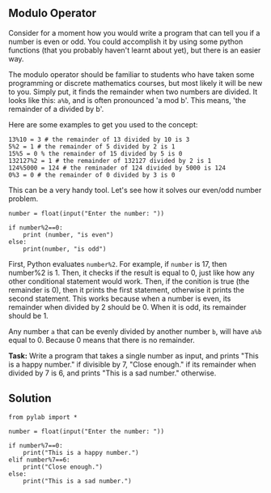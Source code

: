 ## Modulo Operator

Consider for a moment how you would write a program that can tell you if a number is even or odd. You could accomplish it by using some python functions (that you probably haven't learnt about yet), but there is an easier way.

The modulo operator should be familiar to students who have taken some programming or discrete mathematics courses, but most likely it will be new to you. Simply put, it finds the remainder when two numbers are divided. It looks like this: `a%b`, and is often pronounced 'a mod b'. This means, 'the remainder of a divided by b'.

Here are some examples to get you used to the concept:

````
13%10 = 3 # the remainder of 13 divided by 10 is 3
5%2 = 1 # the remainder of 5 divided by 2 is 1
15%5 = 0 % the remainder of 15 divided by 5 is 0
132127%2 = 1 # the remainder of 132127 divided by 2 is 1
124%5000 = 124 # the reminader of 124 divided by 5000 is 124
0%3 = 0 # the remainder of 0 divided by 3 is 0
````
This can be a very handy tool. Let's see how it solves our even/odd number problem.

````
number = float(input("Enter the number: "))

if number%2==0:
    print (number, "is even")
else:
    print(number, "is odd")

````
First, Python evaluates `number%2`. For example, if `number` is 17, then number%2 is 1. Then, it checks if the result is equal to 0, just like how any other conditional statement would work. Then, if the conition is true (the remainder is 0), then it prints the first statement, otherwise it prints the second statement. This works because when a number is even, its remainder when divided by 2 should be 0. When it is odd, its remainder should be 1. 

Any number `a` that can be evenly divided by another number `b`, will have `a%b` equal to 0. Because 0 means that there is no remainder. 

**Task:** Write a program that takes a single number as input, and prints "This is a happy number." if divisible by 7, "Close enough." if its remainder when divided by 7 is 6, and prints "This is a sad number." otherwise.


## Solution
````
from pylab import *

number = float(input("Enter the number: "))

if number%7==0:
    print("This is a happy number.")
elif number%7==6:
    print("Close enough.")
else:
    print("This is a sad number.")


````


